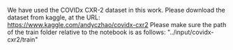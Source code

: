 We have used the COVIDx CXR-2 dataset in this work. Please download the dataset from kaggle, at the URL:
https://www.kaggle.com/andyczhao/covidx-cxr2
Please make sure the path of the train folder relative to the notebook is as follows:
"../input/covidx-cxr2/train"